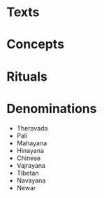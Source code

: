 # Texts
# Concepts
# Rituals
# Denominations
- Theravada
- Pali
- Mahayana
- Hinayana
- Chinese
- Vajrayana
- Tibetan
- Navayana
- Newar